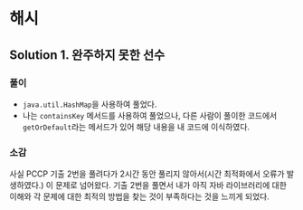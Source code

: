 # 해시

## Solution 1. 완주하지 못한 선수

### 풀이

- `java.util.HashMap`을 사용하여 풀었다.
- 나는 `containsKey` 메서드를 사용하여 풀었으나, 다른 사람이 풀이한 코드에서 `getOrDefault`라는 메서드가 있어 해당 내용을 내 코드에 이식하였다.

### 소감

사실 PCCP 기출 2번을 풀려다가 2시간 동안 풀리지 않아서(시간 최적화에서 오류가 발생하였다.) 이 문제로 넘어왔다. 기출 2번을 풀면서 내가 아직 자바 라이브러리에 대한 이해와 각 문제에 대한 최적의 방법을 찾는 것이 부족하다는 것을 느끼게 되었다.